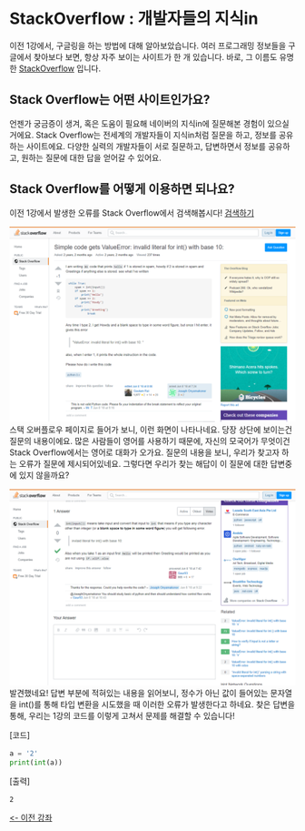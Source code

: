 # StackOverflow : 개발자들의 지식in
이전 1강에서, 구글링을 하는 방법에 대해 알아보았습니다.
여러 프로그래밍 정보들을 구글에서 찾아보다 보면, 항상 자주 보이는 사이트가 한 개 있습니다.
바로, 그 이름도 유명한 [StackOverflow](https://stackoverflow.com/) 입니다.

## Stack Overflow는 어떤 사이트인가요?
언젠가 궁금증이 생겨, 혹은 도움이 필요해 네이버의 지식in에 질문해본 경험이 있으실거에요.
Stack Overflow는 전세계의 개발자들이 지식in처럼 질문을 하고, 정보를 공유하는 사이트에요.
다양한 실력의 개발자들이 서로 질문하고, 답변하면서 정보를 공유하고, 원하는 질문에 대한 답을 얻어갈 수 있어요.

## Stack Overflow를 어떻게 이용하면 되나요?
이전 1강에서 발생한 오류를 Stack Overflow에서 검색해봅시다! [검색하기](https://stackoverflow.com/questions/50755460/simple-code-gets-valueerror-invalid-literal-for-int-with-base-10)

![Stack Overflow 사이트 질문부분](./stackoverflow_question.png)
스택 오버플로우 페이지로 들어가 보니, 이런 화면이 나타나네요.
당장 상단에 보이는건 질문의 내용이에요.
많은 사람들이 영어를 사용하기 때문에, 자신의 모국어가 무엇이건 Stack Overflow에서는 영어로 대화가 오가요.
질문의 내용을 보니, 우리가 찾고자 하는 오류가 질문에 제시되어있네요.
그렇다면 우리가 찾는 해답이 이 질문에 대한 답변중에 있지 않을까요?

![Stack Overflow 사이트 답변부분](./stackoverflow_answer.png)
발견했네요!
답변 부분에 적혀있는 내용을 읽어보니, 정수가 아닌 값이 들어있는 문자열을 int()를 통해 타입 변환을 시도했을 때 이러한 오류가 발생한다고 하네요.
찾은 답변을 통해, 우리는 1강의 코드를 이렇게 고쳐서 문제를 해결할 수 있습니다!

[코드]
```python
a = '2'
print(int(a))
```
[출력]
```commandline
2
```

[<- 이전 강좌](Tips/01-Google_It/README.md)